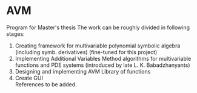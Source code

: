 # AVM
Program for Master's thesis
The work can be roughly divided in following stages:
1. Creating framework for multivariable polynomial symbolic algebra (including symb. derivatives) (fine-tuned for this project)
2. Implementing Additional Variables Method algorithms for multivariable functions and PDE systems (introduced by late L. K. Babadzhanyants)
3. Designing and implementing AVM Library of functions
4. Create GUI  
References to be added.
